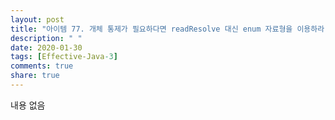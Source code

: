 ```yaml
---
layout: post
title: "아이템 77. 개체 통제가 필요하다면 readResolve 대신 enum 자료형을 이용하라."
description: " "
date: 2020-01-30
tags: [Effective-Java-3]
comments: true
share: true
---
```


내용 없음 